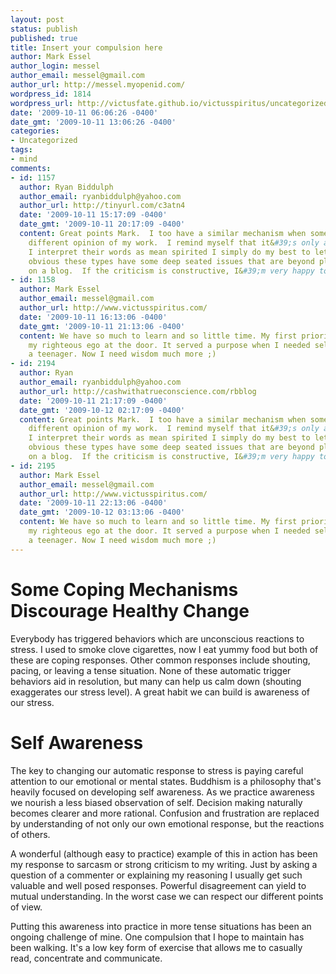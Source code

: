 ```yaml
---
layout: post
status: publish
published: true
title: Insert your compulsion here
author: Mark Essel
author_login: messel
author_email: messel@gmail.com
author_url: http://messel.myopenid.com/
wordpress_id: 1814
wordpress_url: http://victusfate.github.io/victusspiritus/uncategorized/2009/10/11/insert-your-compulsion-here/
date: '2009-10-11 06:06:26 -0400'
date_gmt: '2009-10-11 13:06:26 -0400'
categories:
- Uncategorized
tags:
- mind
comments:
- id: 1157
  author: Ryan Biddulph
  author_email: ryanbiddulph@yahoo.com
  author_url: http://tinyurl.com/c3atn4
  date: '2009-10-11 15:17:09 -0400'
  date_gmt: '2009-10-11 20:17:09 -0400'
  content: Great points Mark.  I too have a similar mechanism when somebody has a
    different opinion of my work.  I remind myself that it&#39;s only a suggestion.  If
    I interpret their words as mean spirited I simply do my best to let it.  It&#39;s
    obvious these types have some deep seated issues that are beyond placing a comment
    on a blog.  If the criticism is constructive, I&#39;m very happy to engage.
- id: 1158
  author: Mark Essel
  author_email: messel@gmail.com
  author_url: http://www.victusspiritus.com/
  date: '2009-10-11 16:13:06 -0400'
  date_gmt: '2009-10-11 21:13:06 -0400'
  content: We have so much to learn and so little time. My first priority is cheking
    my righteous ego at the door. It served a purpose when I needed self esteem as
    a teenager. Now I need wisdom much more ;)
- id: 2194
  author: Ryan
  author_email: ryanbiddulph@yahoo.com
  author_url: http://cashwithatrueconscience.com/rbblog
  date: '2009-10-11 21:17:09 -0400'
  date_gmt: '2009-10-12 02:17:09 -0400'
  content: Great points Mark.  I too have a similar mechanism when somebody has a
    different opinion of my work.  I remind myself that it&#39;s only a suggestion.  If
    I interpret their words as mean spirited I simply do my best to let it.  It&#39;s
    obvious these types have some deep seated issues that are beyond placing a comment
    on a blog.  If the criticism is constructive, I&#39;m very happy to engage.
- id: 2195
  author: Mark Essel
  author_email: messel@gmail.com
  author_url: http://www.victusspiritus.com/
  date: '2009-10-11 22:13:06 -0400'
  date_gmt: '2009-10-12 03:13:06 -0400'
  content: We have so much to learn and so little time. My first priority is checking
    my righteous ego at the door. It served a purpose when I needed self esteem as
    a teenager. Now I need wisdom much more ;)
---
```

<h1>Some Coping Mechanisms Discourage Healthy Change</h1>
<p>Everybody has triggered behaviors which are unconscious reactions to stress. I used to smoke clove cigarettes, now I eat yummy food but both of these are coping responses. Other common responses include shouting, pacing, or leaving a tense situation. None of these automatic trigger behaviors aid in resolution, but many can help us calm down (shouting exaggerates our stress level). A great habit we can build is awareness of our stress.</p>
<h1>Self Awareness</h1>
<p>The key to changing our automatic response to stress is paying careful attention to our emotional or mental states. Buddhism is a philosophy that's heavily focused on developing self awareness. As we practice awareness we nourish a less biased observation of self. Decision making naturally becomes clearer and more rational. Confusion and frustration are replaced by understanding of not only our own emotional response, but the reactions of others. </p>
<p>A wonderful (although easy to practice) example of this in action has been my response to sarcasm or strong criticism to my writing. Just by asking a question of a commenter or explaining my reasoning I usually get such valuable and well posed responses. Powerful disagreement can yield to mutual understanding. In the worst case we can respect our different points of view.</p>
<p>Putting this awareness into practice in more tense situations has been an ongoing challenge of mine. One compulsion that I hope to maintain has been walking. It's a low key form of exercise that allows me to casually read, concentrate and communicate.</p>

